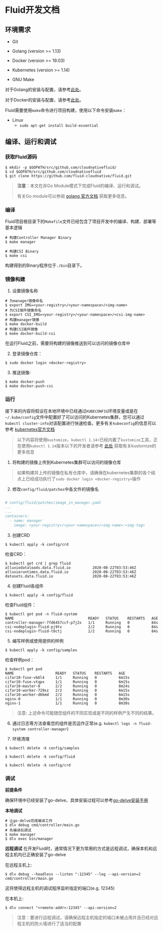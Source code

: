 # Fluid开发文档

## 环境需求

- Git

- Golang (version >= 1.13)
- Docker (version >= 19.03)
- Kubernetes (version >= 1.14)
- GNU Make

对于Golang的安装与配置，请参考[此处](https://golang.org/dl/)。

对于Docker的安装与配置，请参考[此处](https://docs.docker.com/engine/install/)。

Fluid需要使用`make`命令进行项目构建，使用以下命令安装`make`：

- Linux
    - `sudo apt-get install build-essential` 

## 编译、运行和调试

### 获取Fluid源码

```shell
$ mkdir -p $GOPATH/src/github.com/cloudnativefluid/
$ cd $GOPATH/src/github.com/cloudnativefluid
$ git clone https://github.com/fluid-cloudnative/fluid.git
```

> **注意**：本文在非Go Module模式下完成Fluid的编译、运行和调试。
>
> 有关Go module可以参阅 [golang 官方文档](https://github.com/golang/go/wiki/Modules) 获取更多信息。

### 编译
Fluid项目根目录下的`Makefile`文件已经包含了项目开发中的编译、构建、部署等基本逻辑
```shell
# 构建Controller Manager Binary
$ make manager

# 构建CSI Binary
$ make csi
```
构建得到的Binary程序位于`./bin`目录下。

### 镜像构建

1. 设置镜像名称       
```shell
# 为manager镜像命名
$ export IMG=<your-registry>/<your-namespace>/<img-name>
# 为CSI插件镜像命名
$ export CSI_IMG=<your-registry>/<your-namespace>/<csi-img-name>
# 构建manager镜像
$ make docker-build
# 构建CSI插件镜像
$ make docker-build-csi
```

在运行Fluid之前，需要将构建的镜像推送到可以访问的镜像仓库中

2. 登录镜像仓库：     
```shell
$ sudo docker login <docker-registry>
```

3. 推送镜像:      
```shell          
$ make docker-push
$ make docker-push-csi
```

### 运行
接下来的内容将假设在本地环境中已经通过`KUBECONFIG`环境变量或是在`~/.kube/config`文件中配置好了可以访问的Kubernetes集群，您可以通过`kubectl cluster-info`对该配置进行快速检查。更多有关`kubeconfig`的信息可以参考
[kubernetes官方文档](https://kubernetes.io/docs/tasks/access-application-cluster/configure-access-multiple-clusters/)

> 以下内容将使用`kustomize`，`kubectl 1.14+`已经内置了`kustomize`工具，正在使用`kubectl 1.14`版本以下的开发者请参考 [此处](https://kustomize.io/) 获取有关kustomize的更多信息


1. 将构建的镜像上传到Kubernetes集群可以访问的镜像仓库
> 如果构建并上传的镜像在私有仓库中，请确保在kubernetes集群的各个结点上已经成功执行了`sudo docker login <docker-registry>`操作


2. 修改`config/fluid/patches`中各文件的镜像名
```yaml

# config/fluid/patches/image_in_manager.yaml
...
...
containers:
  - name: manager
    image: <your-registry>/<your-namespace>/<img-name>:<img-tag>

```

3. 创建CRD
```shell
$ kubectl apply -k config/crd
```

检查CRD：

```shell
$ kubectl get crd | grep fluid
alluxiodataloads.data.fluid.io          2020-08-22T03:53:46Z
alluxioruntimes.data.fluid.io           2020-08-22T03:53:46Z
datasets.data.fluid.io                  2020-08-22T03:53:46Z
```

4. 创建Fluid各组件
```shell
$ kubectl apply -k config/fluid
```

检查Fluid组件：

```shell
$ kubectl get pod -n fluid-system
NAME                                  READY   STATUS    RESTARTS   AGE
controller-manager-7fd6457ccf-p7j2x   1/1     Running   0          84s
csi-nodeplugin-fluid-pj9tv            2/2     Running   0          84s
csi-nodeplugin-fluid-t8ctj            2/2     Running   0          84s
```

5. 编写样例或使用提供的样例
```shell
$ kubectl apply -k config/samples
```

检查样例pod：

```shell
$ kubectl get pod
NAME                   READY   STATUS    RESTARTS   AGE
cifar10-fuse-vb6l4     1/1     Running   0          6m15s
cifar10-fuse-vtqpx     1/1     Running   0          6m15s
cifar10-master-0       2/2     Running   0          8m24s
cifar10-worker-729xz   2/2     Running   0          6m15s
cifar10-worker-d6kmd   2/2     Running   0          6m15s
nginx-0                1/1     Running   0          8m30s
nginx-1                1/1     Running   0          8m30s
```
> 注意: 上述命令可能随您组件的不同实现或是不同的样例产生不同的结果。

6. 通过日志等方法查看您的组件是否运作正常(e.g. `kubectl logs -n fluid-system controller-manager`)

7. 环境清理
```shell
$ kubectl delete -k config/samples

$ kubectl delete -k config/fluid

$ kubectl delete -k config/crd
```

### 调试

**前提条件**

确保环境中已经安装了go-delve，具体安装过程可以参考[go-delve安装手册](https://github.com/go-delve/delve/tree/master/Documentation/installation)

**本地调试**
```shell
# 让go-delve完成编译工作
$ dlv debug cmd/controller/main.go
# 先编译后调试
$ make manager
$ dlv exec bin/manager
```

**远程调试**
在开发Fluid时，通常情况下更为常用的方式是远程调试，确保本机和远程主机均已正确安装了go-delve

在远程主机上:
```shell
$ dlv debug --headless --listen ":12345" --log --api-version=2 cmd/controller/main.go
```
这将使得远程主机的调试程序监听指定的端口(e.g. 12345)

在本机上:
```shell
$ dlv connect "<remote-addr>:12345" --api-version=2
```
> 注意：要进行远程调试，请确保远程主机指定的端口未被占用并且已经对远程主机的防火墙进行了适当的配置